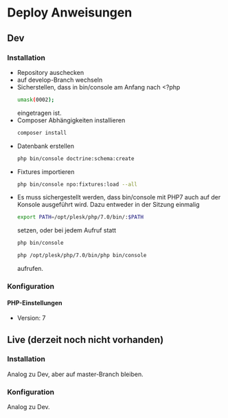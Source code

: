 # Deploy Anweisungen

## Dev

### Installation

- Repository auschecken
- auf develop-Branch wechseln
- Sicherstellen, dass in bin/console am Anfang nach <?php 
    ```bash
    umask(0002);   
    ```
  eingetragen ist.
- Composer Abhängigkeiten installieren    
    ```bash
    composer install    
    ```
- Datenbank erstellen
    ```bash
    php bin/console doctrine:schema:create
    ```
- Fixtures importieren
    ```bash
    php bin/console npo:fixtures:load --all
    ```
- Es muss sichergestellt werden, dass bin/console mit PHP7 auch auf der Konsole ausgeführt wird. Dazu entweder in der Sitzung einmalig
    ```bash
    export PATH=/opt/plesk/php/7.0/bin/:$PATH
    ```
  setzen, oder bei jedem Aufruf statt
    ```bash
    php bin/console
    ```    
    ```bash
    php /opt/plesk/php/7.0/bin/php bin/console
    ```
    aufrufen.


### Konfiguration

#### PHP-Einstellungen

- Version: 7

## Live (derzeit noch nicht vorhanden)

### Installation

Analog zu Dev, aber auf master-Branch bleiben.

### Konfiguration

Analog zu Dev.